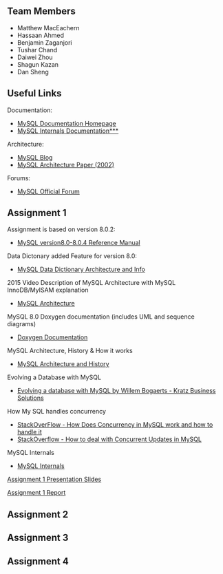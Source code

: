 ## Team Members

- Matthew MacEachern
- Hassaan Ahmed
- Benjamin Zaganjori
- Tushar Chand
- Daiwei Zhou
- Shagun Kazan
- Dan Sheng

## Useful Links
Documentation:
- [MySQL Documentation Homepage](https://dev.mysql.com/doc/)
- [MySQL Internals Documentation***](https://dev.mysql.com/doc/internals/en/)

Architecture:
- [MySQL Blog](http://mysqladvice.blogspot.ca/2013/12/mysql-architecture.html)
- [MySQL Architecture Paper (2002)](https://s2.smu.edu/~rkotamarti/mysql.pdf)

Forums:
- [MySQL Official Forum](https://forums.mysql.com/)


## Assignment 1
Assignment is based on version 8.0.2:
- [MySQL version8.0-8.0.4 Reference Manual](https://dev.mysql.com/doc/refman/8.0/en/mysql-nutshell.html)

Data Dictonary added Feature for version 8.0:
- [MySQL Data Dictionary Architecture and Info](http://mysqlserverteam.com/mysql-8-0-data-dictionary-architecture-and-design/)

2015 Video Description of MySQL Architecture with MySQL InnoDB/MyISAM explanation
- [MySQL Architecture](https://www.youtube.com/watch?v=Xvhi63cZADo)

MySQL 8.0 Doxygen documentation (includes UML and sequence diagrams)
- [Doxygen Documentation](http://mysqlserverteam.com/mysql-8-0-now-documented-with-doxygen/)

MySQL Architecture, History & How it works
- [MySQL Architecture and History](https://www.safaribooksonline.com/library/view/high-performance-mysql/9781449332471/ch01.html)

Evolving a Database with MySQL
- [Evolving a database with MySQL by Willem Bogaerts - Kratz Business Solutions](https://www.howtoforge.com/tutorial/evolving-a-database-with-mysql/)

How My SQL handles concurrency
- [StackOverFlow - How Does Concurrency in MySQL work and how to handle it](https://stackoverflow.com/questions/4828490/mysql-concurrency-how-does-it-work-and-do-i-need-to-handle-it-in-my-applicatio)
- [StackOverflow - How to deal with Concurrent Updates in MySQL](https://stackoverflow.com/questions/1195858/how-to-deal-with-concurrent-updates-in-databases)

MySQL Internals
- [MySQL Internals](https://www.safaribooksonline.com/library/view/understanding-mysql-internals/0596009577/ch01s02.html)

[Assignment 1 Presentation Slides](https://docs.google.com/a/yorku.ca/presentation/d/1uXyy6BNy5paWNZ9Leblvz_OpSgKnuuWA6bmEGUY1ZsI/edit?usp=sharing)

[Assignment 1 Report](https://docs.google.com/a/yorku.ca/document/d/1Wp6TZ9IfUIo-8H6H1jEewiWgJEN5QWrr4uIEgjHZP5M/edit?usp=sharing)

## Assignment 2

## Assignment 3

## Assignment 4
